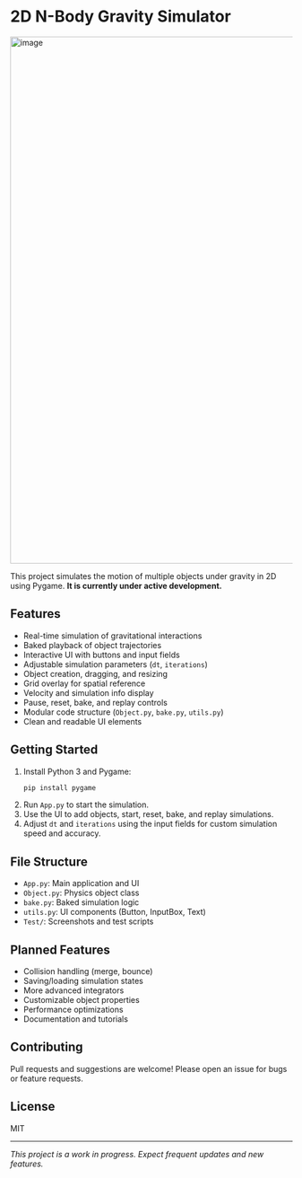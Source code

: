 # 2D N-Body Gravity Simulator


<img width="1602" height="939" alt="image" src="https://github.com/user-attachments/assets/31f9d946-a21b-4447-af73-3972d67e6f01" />


This project simulates the motion of multiple objects under gravity in 2D using Pygame. **It is currently under active development.**

## Features
- Real-time simulation of gravitational interactions
- Baked playback of object trajectories
- Interactive UI with buttons and input fields
- Adjustable simulation parameters (`dt`, `iterations`)
- Object creation, dragging, and resizing
- Grid overlay for spatial reference
- Velocity and simulation info display
- Pause, reset, bake, and replay controls
- Modular code structure (`Object.py`, `bake.py`, `utils.py`)
- Clean and readable UI elements

## Getting Started
1. Install Python 3 and Pygame:
   ```bash
   pip install pygame
   ```
2. Run `App.py` to start the simulation.
3. Use the UI to add objects, start, reset, bake, and replay simulations.
4. Adjust `dt` and `iterations` using the input fields for custom simulation speed and accuracy.

## File Structure
- `App.py`: Main application and UI
- `Object.py`: Physics object class
- `bake.py`: Baked simulation logic
- `utils.py`: UI components (Button, InputBox, Text)
- `Test/`: Screenshots and test scripts

## Planned Features
- Collision handling (merge, bounce)
- Saving/loading simulation states
- More advanced integrators
- Customizable object properties
- Performance optimizations
- Documentation and tutorials

## Contributing
Pull requests and suggestions are welcome! Please open an issue for bugs or feature requests.

## License
MIT

---

*This project is a work in progress. Expect frequent updates and new features.*
